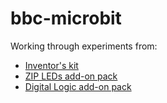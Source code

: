 # bbc-microbit

Working through experiments from:
* [Inventor's kit](https://kitronik.co.uk/products/inventors-kit-for-the-bbc-micro-bit)
* [ZIP LEDs add-on pack](https://kitronik.co.uk/products/5603-zip-zip-leds-add-on-pack-for-kitronik-inventors-kit-for-microbit)
* [Digital Logic add-on pack](https://kitronik.co.uk/products/5653-digital-logic-pack-for-kitronik-inventors-kit-for-the-bbc-microbit)
